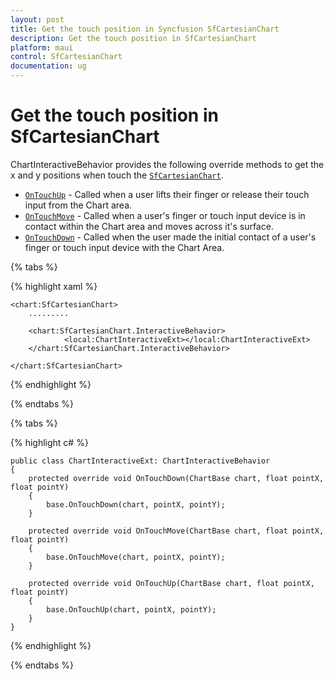 ```yaml
---
layout: post
title: Get the touch position in Syncfusion SfCartesianChart
description: Get the touch position in SfCartesianChart
platform: maui
control: SfCartesianChart
documentation: ug
---
```


# Get the touch position in SfCartesianChart

ChartInteractiveBehavior provides the following override methods to get the x and y positions when touch the [`SfCartesianChart`](https://help.syncfusion.com/cr/maui/Syncfusion.Maui.Charts.SfCartesianChart.html?tabs=tabid-1).

* [`OnTouchUp`]() - Called when a user lifts their finger or release their touch input from the Chart area. 
* [`OnTouchMove`]() - Called when a user's finger or touch input device is in contact within the Chart area and moves across it's surface.
* [`OnTouchDown`]() -  Called when the user made the initial contact of a user's finger or touch input device with the Chart Area.

{% tabs %}

{% highlight xaml %}

    <chart:SfCartesianChart>
        .........

        <chart:SfCartesianChart.InteractiveBehavior>
                <local:ChartInteractiveExt></local:ChartInteractiveExt>
        </chart:SfCartesianChart.InteractiveBehavior>

    </chart:SfCartesianChart>

{% endhighlight %}

{% endtabs %}

{% tabs %}

{% highlight c# %}

    public class ChartInteractiveExt: ChartInteractiveBehavior
    {
        protected override void OnTouchDown(ChartBase chart, float pointX, float pointY)
        {
            base.OnTouchDown(chart, pointX, pointY);
        }

        protected override void OnTouchMove(ChartBase chart, float pointX, float pointY)
        {
            base.OnTouchMove(chart, pointX, pointY);
        }

        protected override void OnTouchUp(ChartBase chart, float pointX, float pointY)
        {
            base.OnTouchUp(chart, pointX, pointY);
        }
    }

{% endhighlight  %}

{% endtabs %}
